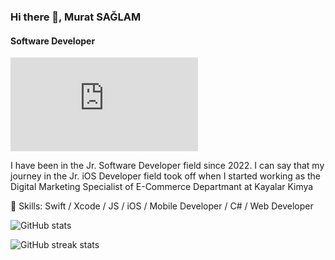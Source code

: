 ### Hi there 👋, Murat SAĞLAM
#### Software Developer
![Jr. iOS Developer](https://files.fm/thumb_show.php?i=fg4h7rak6)

I have been in the Jr. Software Developer field since 2022.
I can say that my journey in the Jr. iOS Developer field took off when I started working as the Digital Marketing Specialist of E-Commerce Departmant at Kayalar Kimya

🔭 Skills: Swift / Xcode / JS / iOS / Mobile Developer / C# / Web Developer


![GitHub stats](https://github-readme-stats.vercel.app/api?username=muratsaaglam&show_icons=true)  

![GitHub streak stats](https://github-readme-streak-stats.herokuapp.com/?user=muratsaaglam)  
